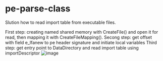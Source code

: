 # pe-parse-class
Slution how to read import table from executable files.

First step: creating named shared memory with CreateFile() and open it for read, then mapping it with CreateFileMapping().
Secong step: get offset with field e_lfanew to pe header signature and initiate local variables
Third step: get entry point to DataDirectory and read import table using importDescriptor 
![image](https://user-images.githubusercontent.com/66689123/166144626-6c23350a-5cdc-4ac6-a6a5-1ad47d721a9d.png)
